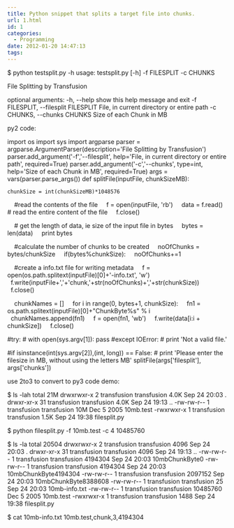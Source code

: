 ```yaml
---
title: Python snippet that splits a target file into chunks.
url: 1.html
id: 1
categories:
  - Programming
date: 2012-01-20 14:47:13
tags:
---
```


$ python testsplit.py -h
usage: testsplit.py \[-h\] -f FILESPLIT -c CHUNKS

File Splitting by Transfusion

optional arguments:
-h, --help show this help message and exit
-f FILESPLIT, --filesplit FILESPLIT
File, in current directory or entire path
-c CHUNKS, --chunks CHUNKS
Size of each Chunk in MB

py2 code:

import os
import sys
import argparse
parser = argparse.ArgumentParser(description='File Splitting by Transfusion')
parser.add_argument('-f','--filesplit', help='File, in current directory or entire path', required=True)
parser.add_argument('-c','--chunks', type=int, help='Size of each Chunk in MB', required=True)
args = vars(parser.parse_args())
def splitFile(inputFile, chunkSizeMB):

    chunkSize = int(chunkSizeMB)*1048576
    #read the contents of the file
    f = open(inputFile, 'rb')
    data = f.read() # read the entire content of the file
    f.close()

    # get the length of data, ie size of the input file in bytes
    bytes = len(data)
    print bytes

    #calculate the number of chunks to be created
    noOfChunks = bytes/chunkSize
    if(bytes%chunkSize):
    noOfChunks+=1

    #create a info.txt file for writing metadata
    f = open(os.path.splitext(inputFile)\[0\]+'-info.txt', 'w')
    f.write(inputFile+','+'chunk,'+str(noOfChunks)+','+str(chunkSize))
    f.close()

    chunkNames = \[\]
    for i in range(0, bytes+1, chunkSize):
    fn1 = os.path.splitext(inputFile)\[0\]+"ChunkByte%s" % i
    chunkNames.append(fn1)
    f = open(fn1, 'wb')
    f.write(data\[i:i + chunkSize\])
    f.close()

#try:
\# with open(sys.argv\[1\]): pass
#except IOError:
\# print 'Not a valid file.'

#if isinstance(int(sys.argv\[2\]),(int, long)) == False:
\# print 'Please enter the filesize in MB, without using the letters MB'
splitFile(args\['filesplit'\], args\['chunks'\])

use 2to3 to convert to py3 code demo:

$ ls -lah
total 21M
drwxrwxr-x  2 transfusion transfusion 4.0K Sep 24 20:03 .
drwxr-xr-x 31 transfusion transfusion 4.0K Sep 24 19:13 ..
-rw-rw-r--  1 transfusion transfusion  10M Dec  5  2005 10mb.test
-rwxrwxr-x  1 transfusion transfusion 1.5K Sep 24 19:38 filesplit.py

$ python filesplit.py -f 10mb.test -c 4
10485760

$ ls -la
total 20504
drwxrwxr-x  2 transfusion transfusion     4096 Sep 24 20:03 .
drwxr-xr-x 31 transfusion transfusion     4096 Sep 24 19:13 ..
-rw-rw-r--  1 transfusion transfusion  4194304 Sep 24 20:03 10mbChunkByte0
-rw-rw-r--  1 transfusion transfusion  4194304 Sep 24 20:03 10mbChunkByte4194304
-rw-rw-r--  1 transfusion transfusion  2097152 Sep 24 20:03 10mbChunkByte8388608
-rw-rw-r--  1 transfusion transfusion       25 Sep 24 20:03 10mb-info.txt
-rw-rw-r--  1 transfusion transfusion 10485760 Dec  5  2005 10mb.test
-rwxrwxr-x  1 transfusion transfusion     1488 Sep 24 19:38 filesplit.py

$ cat 10mb-info.txt
10mb.test,chunk,3,4194304